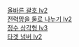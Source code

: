 [올바른 괄호 lv2](https://school.programmers.co.kr/learn/courses/30/lessons/12909)  
[전력망을 둘로 나누기 lv2](https://school.programmers.co.kr/learn/courses/30/lessons/86971)  
[정수 삼각형 lv3](https://school.programmers.co.kr/learn/courses/30/lessons/43105)  
[타겟 넘버 lv2](https://school.programmers.co.kr/learn/courses/30/lessons/43165)  